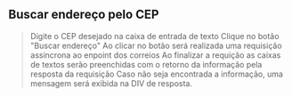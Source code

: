 ## Buscar endereço pelo CEP
> Digite o CEP desejado na caixa de entrada de texto
> Clique no botão "Buscar endereço"
> Ao clicar no botão será realizada uma requisição assincrona ao enpoint dos correios
> Ao finalizar a requição as caixas de textos serão preenchidas com o retorno da informação pela resposta da requisição
> Caso não seja encontrada a informação, uma mensagem será exibida na DIV de resposta.
